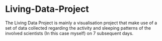 # Living-Data-Project
The Living Data Project is mainly a visualisation project that make use of a set of data collected regarding the activity and sleeping patterns of the involved scientists (In this case myself) on 7 subsequent days. 

